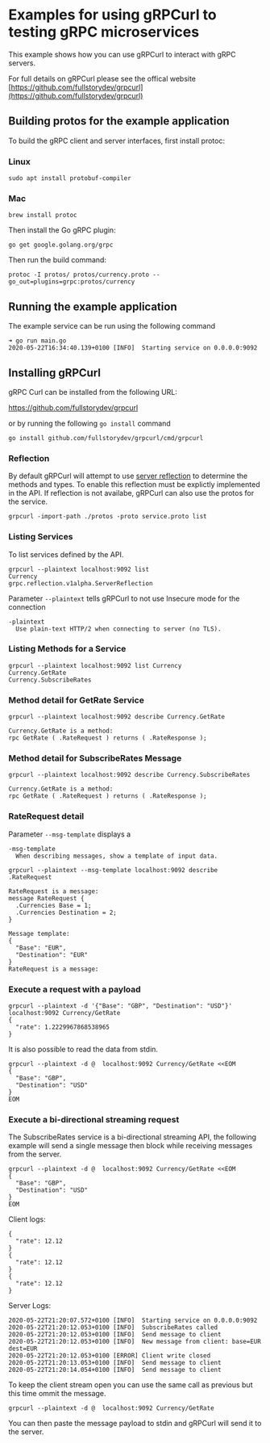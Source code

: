 # Examples for using gRPCurl to testing gRPC microservices
This example shows how you can use gRPCurl to interact with gRPC servers.

For full details on gRPCurl please see the offical website [https://github.com/fullstorydev/grpcurl](https://github.com/fullstorydev/grpcurl)

## Building protos for the example application
To build the gRPC client and server interfaces, first install protoc:

### Linux
```shell
sudo apt install protobuf-compiler
```

### Mac
```shell
brew install protoc
```

Then install the Go gRPC plugin:

```shell
go get google.golang.org/grpc
```

Then run the build command:

```shell
protoc -I protos/ protos/currency.proto --go_out=plugins=grpc:protos/currency
```

## Running the example application

The example service can be run using the following command

```
➜ go run main.go 
2020-05-22T16:34:40.139+0100 [INFO]  Starting service on 0.0.0.0:9092
```

## Installing gRPCurl
gRPC Curl can be installed from the following URL:

https://github.com/fullstorydev/grpcurl

or by running the following `go install` command

```shell
go install github.com/fullstorydev/grpcurl/cmd/grpcurl
```

### Reflection

By default gRPCurl will attempt to use [server reflection](https://github.com/grpc/grpc/blob/master/src/proto/grpc/reflection/v1alpha/reflection.proto) to determine the methods and types.
To enable this reflection must be explictly implemented in the API. If reflection is not availabe, gRPCurl can also use the protos
for the service. 

```shell
grpcurl -import-path ./protos -proto service.proto list 
```

### Listing Services

To list services defined by the API.

```shell
grpcurl --plaintext localhost:9092 list
Currency
grpc.reflection.v1alpha.ServerReflection
```

Parameter `--plaintext` tells gRPCurl to not use Insecure mode for the connection

```shell
-plaintext
  Use plain-text HTTP/2 when connecting to server (no TLS).
```

### Listing Methods for a Service

```shell
grpcurl --plaintext localhost:9092 list Currency        
Currency.GetRate
Currency.SubscribeRates
```

### Method detail for GetRate Service

```shell
grpcurl --plaintext localhost:9092 describe Currency.GetRate

Currency.GetRate is a method:
rpc GetRate ( .RateRequest ) returns ( .RateResponse );
```

### Method detail for SubscribeRates Message
```
grpcurl --plaintext localhost:9092 describe Currency.SubscribeRates

Currency.GetRate is a method:
rpc GetRate ( .RateRequest ) returns ( .RateResponse );
```

### RateRequest detail

Parameter `--msg-template` displays a 

```shell
-msg-template
  When describing messages, show a template of input data.
```

```shell
grpcurl --plaintext --msg-template localhost:9092 describe .RateRequest    

RateRequest is a message:
message RateRequest {
  .Currencies Base = 1;
  .Currencies Destination = 2;
}

Message template:
{
  "Base": "EUR",
  "Destination": "EUR"
}
RateRequest is a message:
```

### Execute a request with a payload

```
grpcurl --plaintext -d '{"Base": "GBP", "Destination": "USD"}' localhost:9092 Currency/GetRate
{
  "rate": 1.2229967868538965
}
```

It is also possible to read the data from stdin.

```shell
grpcurl --plaintext -d @  localhost:9092 Currency/GetRate <<EOM
{
  "Base": "GBP", 
  "Destination": "USD"
}
EOM
```

### Execute a bi-directional streaming request

The SubscribeRates service is a bi-directional streaming API, the following example will send a single
message then block while receiving messages from the server.

```shell
grpcurl --plaintext -d @  localhost:9092 Currency/GetRate <<EOM
{
  "Base": "GBP", 
  "Destination": "USD"
}
EOM
```

Client logs:

```
{
  "rate": 12.12
}
{
  "rate": 12.12
}
{
  "rate": 12.12
}
```

Server Logs:
```shell
2020-05-22T21:20:07.572+0100 [INFO]  Starting service on 0.0.0.0:9092
2020-05-22T21:20:12.053+0100 [INFO]  SubscribeRates called
2020-05-22T21:20:12.053+0100 [INFO]  Send message to client
2020-05-22T21:20:12.053+0100 [INFO]  New message from client: base=EUR dest=EUR
2020-05-22T21:20:12.053+0100 [ERROR] Client write closed
2020-05-22T21:20:13.053+0100 [INFO]  Send message to client
2020-05-22T21:20:14.054+0100 [INFO]  Send message to client
```

To keep the client stream open you can use the same call as previous but this time ommit the message.

```
grpcurl --plaintext -d @  localhost:9092 Currency/GetRate
```

You can then paste the message payload to stdin and gRPCurl will send it to the server.